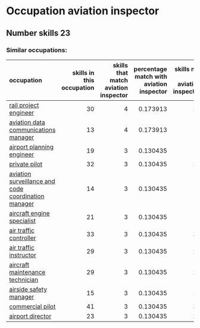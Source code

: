 # Occupation aviation inspector
## Number skills 23
### Similar occupations:
| occupation                                                                                                    |   skills in this occupation |   skills that match aviation inspector |   percentage match with aviation inspector |   skills not in aviation inspector |
|:--------------------------------------------------------------------------------------------------------------|----------------------------:|---------------------------------------:|-------------------------------------------:|-----------------------------------:|
| [rail project engineer](rail_project_engineer.md)                                                             |                          30 |                                      4 |                                   0.173913 |                                 26 |
| [aviation data communications manager](aviation_data_communications_manager.md)                               |                          13 |                                      4 |                                   0.173913 |                                  9 |
| [airport planning engineer](airport_planning_engineer.md)                                                     |                          19 |                                      3 |                                   0.130435 |                                 16 |
| [private pilot](private_pilot.md)                                                                             |                          32 |                                      3 |                                   0.130435 |                                 29 |
| [aviation surveillance and code coordination manager](aviation_surveillance_and_code_coordination_manager.md) |                          14 |                                      3 |                                   0.130435 |                                 11 |
| [aircraft engine specialist](aircraft_engine_specialist.md)                                                   |                          21 |                                      3 |                                   0.130435 |                                 18 |
| [air traffic controller](air_traffic_controller.md)                                                           |                          33 |                                      3 |                                   0.130435 |                                 30 |
| [air traffic instructor](air_traffic_instructor.md)                                                           |                          29 |                                      3 |                                   0.130435 |                                 26 |
| [aircraft maintenance technician](aircraft_maintenance_technician.md)                                         |                          29 |                                      3 |                                   0.130435 |                                 26 |
| [airside safety manager](airside_safety_manager.md)                                                           |                          15 |                                      3 |                                   0.130435 |                                 12 |
| [commercial pilot](commercial_pilot.md)                                                                       |                          41 |                                      3 |                                   0.130435 |                                 38 |
| [airport director](airport_director.md)                                                                       |                          23 |                                      3 |                                   0.130435 |                                 20 |
